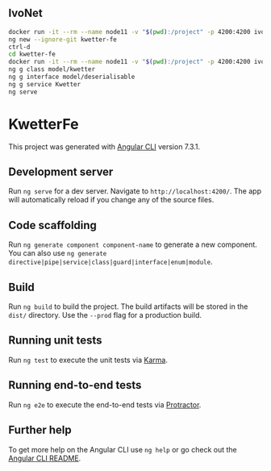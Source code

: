 ## IvoNet

```bash
docker run -it --rm --name node11 -v "$(pwd):/project" -p 4200:4200 ivonet/node:11
ng new --ignore-git kwetter-fe
ctrl-d
cd kwetter-fe
docker run -it --rm --name node11 -v "$(pwd):/project" -p 4200:4200 ivonet/node:11
ng g class model/kwetter
ng g interface model/deserialisable
ng g service Kwetter
ng serve
```

# KwetterFe

This project was generated with [Angular CLI](https://github.com/angular/angular-cli) version 7.3.1.

## Development server

Run `ng serve` for a dev server. Navigate to `http://localhost:4200/`. The app will automatically reload if you change any of the source files.

## Code scaffolding

Run `ng generate component component-name` to generate a new component. You can also use `ng generate directive|pipe|service|class|guard|interface|enum|module`.

## Build

Run `ng build` to build the project. The build artifacts will be stored in the `dist/` directory. Use the `--prod` flag for a production build.

## Running unit tests

Run `ng test` to execute the unit tests via [Karma](https://karma-runner.github.io).

## Running end-to-end tests

Run `ng e2e` to execute the end-to-end tests via [Protractor](http://www.protractortest.org/).

## Further help

To get more help on the Angular CLI use `ng help` or go check out the [Angular CLI README](https://github.com/angular/angular-cli/blob/master/README.md).
